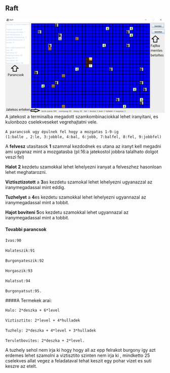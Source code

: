 ## Raft
![picture](resources/jatek.png)
A jatekost a terminalba megadott szamkombinaciokkal lehet iranyitani, es kulonbozo cselekveseket vegrehajtatni vele.
~~~~
A parancsok ugy épulnek fel hogy a mozgatas 1-9-ig
(1:balle , 2:le, 3:jobble, 4:bal, 6:jobb, 7:balfel, 8:fel, 9:jobbfel)
~~~~
A **felvesz** utasitasok **1** szammal kezdodnek es utana az iranyt kell megadni ami ugyanaz mint a mozgatasba (pl:16:a jatekostol jobbra talalhato dolgot veszi fel)

**Halot** **2** kezdetu szamokkal lehet lehelyezni iranyat a felveszhez hasonloan lehet meghatarozni.

**Viztisztizotott**  a **3**as kezdetu szamokal lehet lehelyezni ugyanazzal az iranymegadassal mint eddig.

**Tuzhelyet** a **4**es kezdetu szamokkal lehet lehelyezni ugyannazal az iranymegadassal mint a tobbit.

**Hajot boviteni** **5**os kezdetu szamokkal lehet ugyannazal az iranymegadassal mint a tobbit.

#### Tovabbi parancsok
~~~~
Ivas:90

Halateszik:91

Burgonyateszik:92

Horgaszik:93

Halatsut:94

Burgonyatsut:95.
~~~~
####A Termekek arai: 
~~~~
Halo: 2*deszka + 6*level

Viztisztito: 2*level + 4*hulladek

Tuzhely: 2*deszka + 4*level + 3*hulladek

Teruletbovites: 2*deszka + 2*level.
~~~~
A tuzhely sehol nem irja ki hogy hogy all az epp felrakot burgony igy azt erdemes lehet szamolni a viztisztito szinten nem irja ki
, mindketto 25 cselekves allat vegez a feladataval tehat keszit egy pohar vizet es suti keszre az etelt.
